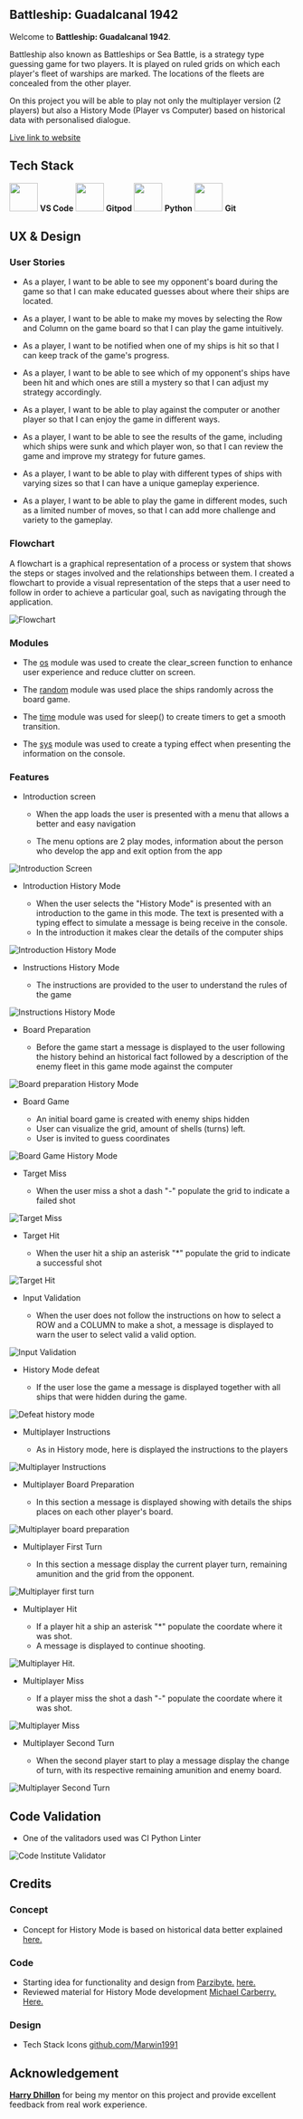 ## __Battleship: Guadalcanal 1942__

Welcome to **Battleship: Guadalcanal 1942**. 

Battleship also known as Battleships or Sea Battle, is a strategy type guessing game for two players. It is played on ruled grids on which each player's fleet of warships are marked. The locations of the fleets are concealed from the other player.

On this project you will be able to play not only the multiplayer version (2 players) but also a History Mode (Player vs Computer) based on historical data with personalised dialogue.

[Live link to website](https://battleship-guadalcanal-1942.herokuapp.com/)

## __Tech Stack__

<img height="50" src="https://user-images.githubusercontent.com/25181517/192108891-d86b6220-e232-423a-bf5f-90903e6887c3.png"> **VS Code**
<img height="50" src="https://raw.githubusercontent.com/gitpod-io/gitpod/master/components/dashboard/src/icons/gitpod.svg"> **Gitpod**
<img height="50" src="https://user-images.githubusercontent.com/25181517/183423507-c056a6f9-1ba8-4312-a350-19bcbc5a8697.png"> **Python**
<img height="50" src="https://user-images.githubusercontent.com/25181517/117364277-fc4eb280-aebd-11eb-8769-a3583c6a2037.png"> **Git**
## UX & Design

### User Stories

- As a player, I want to be able to see my opponent's board during the game so that I can make educated guesses about where their ships are located.

- As a player, I want to be able to make my moves by selecting the Row and Column on the game board so that I can play the game intuitively.

- As a player, I want to be notified when one of my ships is hit so that I can keep track of the game's progress.

- As a player, I want to be able to see which of my opponent's ships have been hit and which ones are still a mystery so that I can adjust my strategy accordingly.

- As a player, I want to be able to play against the computer or another player so that I can enjoy the game in different ways.

- As a player, I want to be able to see the results of the game, including which ships were sunk and which player won, so that I can review the game and improve my strategy for future games.

- As a player, I want to be able to play with different types of ships with varying sizes so that I can have a unique gameplay experience.

- As a player, I want to be able to play the game in different modes, such as a limited number of moves, so that I can add more challenge and variety to the gameplay.
### Flowchart

A flowchart is a graphical representation of a process or system that shows the steps or stages involved and the relationships between them. I created a flowchart to provide a visual representation of the steps that a user need to follow in order to achieve a particular goal, such as navigating through the application.

![Flowchart](assets/flowchart.png "Flowchart")

### Modules

- The [os](https://docs.python.org/3/library/os.html) module was used to create the clear_screen function to enhance user experience and reduce clutter on screen.

- The [random](https://docs.python.org/3/library/random.html) module was used place the ships randomly across the board game.

- The [time](https://docs.python.org/3/library/time.html) module was used for sleep() to create timers to get a smooth transition.

- The [sys](https://docs.python.org/3/library/sys.html) module was used to create a typing effect when presenting the information on the console.

### Features

- Introduction screen

    - When the app loads the user is presented with a menu that allows a better and easy navigation

    - The menu options are 2 play modes, information about the person who develop the app and exit option from the app

![Introduction Screen](assets/introductionscreen.PNG "Introduction Screen") 

- Introduction History Mode

    - When the user selects the "History Mode" is presented with an introduction to the game in this mode. The text is presented with a typing effect to simulate a message is being receive in the console.
    - In the introduction it makes clear the details of the computer ships

![Introduction History Mode](assets/historymodeintroduction.PNG "Introduction History Mode")

- Instructions History Mode

    - The instructions are provided to the user to understand the rules of the game

![Instructions History Mode](assets/historymodeinstructions.PNG "Instructions History Mode")

- Board Preparation

    - Before the game start a message is displayed to the user following the history behind an historical fact followed by a description of the enemy fleet in this game mode against the computer

![Board preparation History Mode](assets/historymodeboardpreparation.PNG "Board preparation History Mode")

- Board Game 

    - An initial board game is created with enemy ships hidden
    - User can visualize the grid, amount of shells (turns) left.
    - User is invited to guess coordinates 

![Board Game History Mode](assets/historymodeboardgame.PNG "Board Game History Mode")

- Target Miss 

    - When the user miss a shot a dash "-" populate the grid to indicate a failed shot

![Target Miss](assets/historymodemiss.PNG "Target Miss History Mode")

- Target Hit
    
    - When the user hit a ship an asterisk  "*" populate the grid to indicate a successful shot

![Target Hit](assets/historymodehit.PNG "Target Hit History Mode")

- Input Validation

    - When the user does not follow the instructions on how to select a ROW and a COLUMN to make a shot, a message is displayed to warn the user to select valid a valid option.

![Input Validation](assets/inputvalidation.PNG "Input validation")

- History Mode defeat

    - If the user lose the game a message is displayed together with all ships that were hidden during the game.

![Defeat history mode](assets/historymodedefeat.PNG "Defeat history mode")

- Multiplayer Instructions

    - As in History mode, here is displayed the instructions to the players

![Multiplayer Instructions](assets/multiplayerinstructions.PNG "Multiplayer Instructions")

- Multiplayer Board Preparation

    - In this section a message is displayed showing with details the ships places on each other player's board.

![Multiplayer board preparation](assets/multiplayerboardpreparation.PNG "Multiplayer board preparation")

- Multiplayer First Turn

    - In this section a message display the current player turn, remaining amunition and the grid from the opponent.

![Multiplayer first turn](assets/multiplayerfirstturn.PNG "Multiplayer first turn")

- Multiplayer Hit

    - If a player hit a ship an asterisk "*" populate the coordate where it was shot.
    - A message is displayed to continue shooting.

![Multiplayer Hit](assets/multiplayerhit.PNG "Multiplayer Hit").

- Multiplayer Miss

    - If a player miss the shot a dash "-" populate the coordate where it was shot.

![Multiplayer Miss](assets/multiplayermiss.PNG "Multiplayer Miss")

- Multiplayer Second Turn

    - When the second player start to play a message display the change of turn, with its respective remaining amunition and enemy board.

![Multiplayer Second Turn](assets/multiplayersecondturn.PNG "Multiplayer Second Turn")

## Code Validation

- One of the valitadors used was CI Python Linter

![Code Institute Validator](assets/CI%20python%20linter.PNG "Code Institute Validator")
## Credits

### Concept

- Concept for History Mode is based on historical data better explained [here.](https://www.youtube.com/watch?v=G_QhTdzWBJk)

### Code

- Starting idea for functionality and design from [Parzibyte.](https://github.com/parzibyte) [here.](https://www.youtube.com/watch?v=43Vt9O_t4uY)
- Reviewed material for History Mode development [Michael Carberry.](https://github.com/cmikedev) [Here.](https://github.com/cmikedev/battleship)

### Design

- Tech Stack Icons [github.com/Marwin1991](https://github.com/marwin1991/profile-technology-icons)

## Acknowledgement

**[Harry Dhillon](https://github.com/Harry-Leepz)** for being my mentor on this project and provide excellent feedback from real work experience.